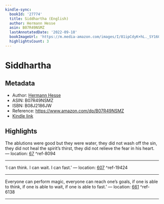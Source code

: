 ```yaml
---
kindle-sync:
  bookId: '27774'
  title: Siddhartha (English)
  author: Hermann Hesse
  asin: B07R49NSMZ
  lastAnnotatedDate: '2022-09-18'
  bookImageUrl: 'https://m.media-amazon.com/images/I/81ipCdyK+hL._SY160.jpg'
  highlightsCount: 3
---
```

# Siddhartha
## Metadata
* Author: [Hermann Hesse](https://www.amazon.comundefined)
* ASIN: B07R49NSMZ
* ISBN: B08J2186JW
* Reference: https://www.amazon.com/dp/B07R49NSMZ
* [Kindle link](kindle://book?action=open&asin=B07R49NSMZ)

## Highlights
The ablutions were good but they were water, they did not wash off the sin, they did not heal the spirit’s thirst, they did not relieve the fear in his heart. — location: [67](kindle://book?action=open&asin=B07R49NSMZ&location=67) ^ref-8094

---
‘I can think. I can wait. I can fast.’ — location: [607](kindle://book?action=open&asin=B07R49NSMZ&location=607) ^ref-19424

---
Everyone can perform magic, everyone can reach one’s goals, if one is able to think, if one is able to wait, if one is able to fast.’ — location: [661](kindle://book?action=open&asin=B07R49NSMZ&location=661) ^ref-6138

---
